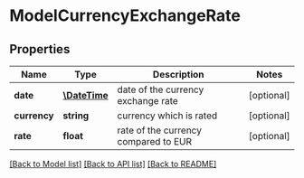# ModelCurrencyExchangeRate

## Properties
Name | Type | Description | Notes
------------ | ------------- | ------------- | -------------
**date** | [**\DateTime**](\DateTime.md) | date of the currency exchange rate | [optional] 
**currency** | **string** | currency which is rated | [optional] 
**rate** | **float** | rate of the currency compared to EUR | [optional] 

[[Back to Model list]](../README.md#documentation-for-models) [[Back to API list]](../README.md#documentation-for-api-endpoints) [[Back to README]](../README.md)


